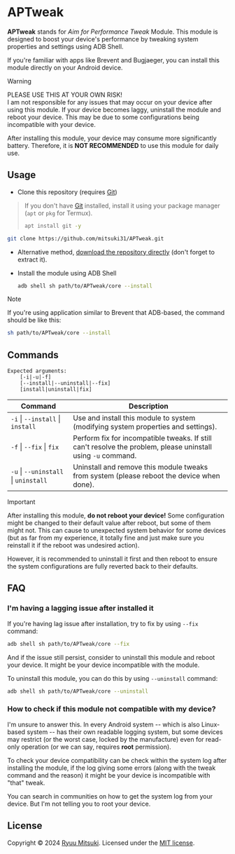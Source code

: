 # APTweak

**APTweak** stands for *Aim for Performance Tweak* Module. This module is designed to boost your device's performance by tweaking system properties and settings using ADB Shell.

If you're familiar with apps like Brevent and Bugjaeger, you can install this module directly on your Android device.

> [!WARNING]  
> PLEASE USE THIS AT YOUR OWN RISK!  
> I am not responsible for any issues that may occur on your device after using this module.
> If your device becomes laggy, uninstall the module and reboot your device.
> This may be due to some configurations being incompatible with your device.
>
> After installing this module, your device may consume more significantly battery.
> Therefore, it is **NOT RECOMMENDED** to use this module for daily use.

## Usage

- Clone this repository (requires [Git](https://git-scm.com/))
> If you don't have [Git](https://git-scm.com/) installed, install it using your package manager (`apt` or `pkg` for Termux).  
> ```bash
> apt install git -y
> ```
  ```bash
  git clone https://github.com/mitsuki31/APTweak.git
  ```

- Alternative method, [download the repository directly](https://github.com/mitsuki31/APTweak/archive/refs/heads/master.zip) (don't forget to extract it).

- Install the module using ADB Shell
  ```bash
  adb shell sh path/to/APTweak/core --install
  ```

> [!NOTE]  
> If you're using application similar to Brevent that ADB-based, the command should be like this:
> ```bash
> sh path/to/APTweak/core --install
> ```

## Commands

```
Expected arguments:
    [-i|-u|-f]
    [--install|--uninstall|--fix]
    [install|uninstall|fix]
```

| Command | Description |
| ------- | ----------- |
| `-i` \| `--install` \| `install` | Use and install this module to system (modifying system properties and settings). |
| `-f` \| `--fix` \| `fix` | Perform fix for incompatible tweaks. If still can't resolve the problem, please uninstall using `-u` command. |
| `-u` \| `--uninstall` \| `uninstall` | Uninstall and remove this module tweaks from system (please reboot the device when done). |

> [!IMPORTANT]  
> After installing this module, **do not reboot your device!** Some configuration might be changed to their default value after reboot, but some of them might not. This can cause to unexpected system behavior for some devices (but as far from my experience, it totally fine and just make sure you reinstall it if the reboot was undesired action).
> 
> However, it is recommended to uninstall it first and then reboot to ensure the system configurations are fully reverted back to their defaults.

## FAQ

### I'm having a lagging issue after installed it

If you're having lag issue after installation, try to fix by using `--fix` command:

```bash
adb shell sh path/to/APTweak/core --fix
```

And if the issue still persist, consider to uninstall this module and reboot your device. It might be your device incompatible with the module.

To uninstall this module, you can do this by using `--uninstall` command:

```bash
adb shell sh path/to/APTweak/core --uninstall
```

### How to check if this module not compatible with my device?

I'm unsure to answer this. In every Android system -- which is also Linux-based system -- has their own readable logging system, but some devices may restrict (or the worst case, locked by the manufacture) even for read-only operation (or we can say, requires **root** permission).

To check your device compatibility can be check within the system log after installing the module, if the log giving some errors (along with the tweak command and the reason) it might be your device is incompatible with "that" tweak.

You can search in communities on how to get the system log from your device. But I'm not telling you to root your device.

## License

Copyright &copy; 2024 [Ryuu Mitsuki](https://github.com/mitsuki31). Licensed under the [MIT license](./LICENSE).
